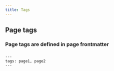 ```yaml
---
title: Tags
---
```


## Page tags
### Page tags are defined in page frontmatter
###
```
---
tags: page1, page2
---
```
